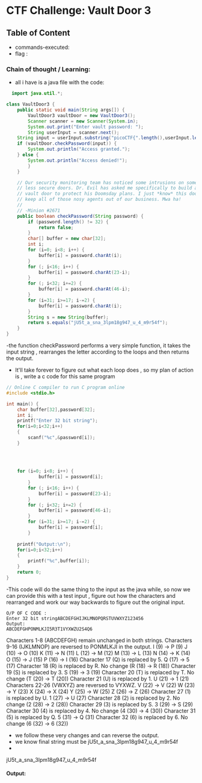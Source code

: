 # CTF Challenge: Vault Door 3 

## Table of Content

- commands-executed:   
- flag : 


### Chain of thought / Learning:
- all i have is a java file with the code: 
```java
  import java.util.*;

class VaultDoor3 {
    public static void main(String args[]) {
        VaultDoor3 vaultDoor = new VaultDoor3();
        Scanner scanner = new Scanner(System.in);
        System.out.print("Enter vault password: ");
        String userInput = scanner.next();
	String input = userInput.substring("picoCTF{".length(),userInput.length()-1);
	if (vaultDoor.checkPassword(input)) {
	    System.out.println("Access granted.");
	} else {
	    System.out.println("Access denied!");
        }
    }

    // Our security monitoring team has noticed some intrusions on some of the
    // less secure doors. Dr. Evil has asked me specifically to build a stronger
    // vault door to protect his Doomsday plans. I just *know* this door will
    // keep all of those nosy agents out of our business. Mwa ha!
    //
    // -Minion #2671
    public boolean checkPassword(String password) {
        if (password.length() != 32) {
            return false;
        }
        char[] buffer = new char[32];
        int i;
        for (i=0; i<8; i++) {
            buffer[i] = password.charAt(i);
        }
        for (; i<16; i++) {
            buffer[i] = password.charAt(23-i);
        }
        for (; i<32; i+=2) {
            buffer[i] = password.charAt(46-i);
        }
        for (i=31; i>=17; i-=2) {
            buffer[i] = password.charAt(i);
        }
        String s = new String(buffer);
        return s.equals("jU5t_a_sna_3lpm18g947_u_4_m9r54f");
    }
}
```
-the function checkPassword performs a very simple function, it takes the input string , rearranges the letter according to the loops and then returns the output. 
- It'll take forever to figure out what each loop does , so my plan of action is , write a c code for this same program
```c
// Online C compiler to run C program online
#include <stdio.h>

int main() {
    char buffer[32],password[32]; 
    int i;
    printf("Enter 32 bit string");
    for(i=0;i<32;i++)
    {
        scanf("%c",&password[i]);
    }
    
    
    
    
    for (i=0; i<8; i++) {
            buffer[i] = password[i];
        }
        for (; i<16; i++) {
            buffer[i] = password[23-i];
        }
        for (; i<32; i+=2) {
            buffer[i] = password[46-i];
        }
        for (i=31; i>=17; i-=2) {
            buffer[i] = password[i];
        }
        
    printf("Output:\n");
    for(i=0;i<32;i++)
    {
        printf("%c",buffer[i]);
    }
    return 0;
}
```
-This code will do the same thing to the input as the java while, so now we can provide this with a test input , figure out how the characters and rearranged and work our way backwards to figure out the original input. 
```console
O/P OF C CODE :
Enter 32 bit stringABCDEFGHIJKLMNOPQRSTUVWXYZ123456
Output:
ABCDEFGHPONMLKJI5R3T1VYXWZU2S4Q6
```
Characters 1-8 (ABCDEFGH) remain unchanged in both strings.
Characters 9-16 (IJKLMNOP) are reversed to PONMLKJI in the output.
I (9) → P (9)
J (10) → O (10)
K (11) → N (11)
L (12) → M (12)
M (13) → L (13)
N (14) → K (14)
O (15) → J (15)
P (16) → I (16)
Character 17 (Q) is replaced by 5.
Q (17) → 5 (17)
Character 18 (R) is replaced by R.
No change (R (18) → R (18))
Character 19 (S) is replaced by 3.
S (19) → 3 (19)
Character 20 (T) is replaced by T.
No change (T (20) → T (20))
Character 21 (U) is replaced by 1.
U (21) → 1 (21)
Characters 22-26 (VWXYZ) are reversed to VYXWZ.
V (22) → V (22)
W (23) → Y (23)
X (24) → X (24)
Y (25) → W (25)
Z (26) → Z (26)
Character 27 (1) is replaced by U.
1 (27) → U (27)
Character 28 (2) is replaced by 2.
No change (2 (28) → 2 (28))
Character 29 (3) is replaced by S.
3 (29) → S (29)
Character 30 (4) is replaced by 4.
No change (4 (30) → 4 (30))
Character 31 (5) is replaced by Q.
5 (31) → Q (31)
Character 32 (6) is replaced by 6.
No change (6 (32) → 6 (32))

- we follow these very changes and can reverse the output.
- we know final string must be jU5t_a_sna_3lpm18g947_u_4_m9r54f
-
jU5t_a_sna_3lpm18g947_u_4_m9r54f




 
#### Output:
